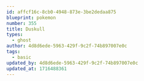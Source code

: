 ```yaml
---
id: affcf16c-8cb0-4948-873e-3be2dedaa875
blueprint: pokemon
number: 355
title: Duskull
types:
  - ghost
author: 4d8d6ede-5963-429f-9c2f-74b897007e0c
tags:
  - basic
updated_by: 4d8d6ede-5963-429f-9c2f-74b897007e0c
updated_at: 1716488361
---
```

